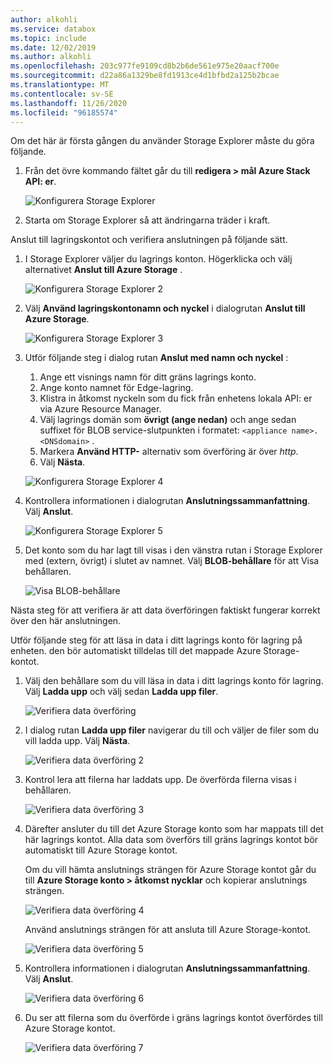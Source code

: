 ```yaml
---
author: alkohli
ms.service: databox
ms.topic: include
ms.date: 12/02/2019
ms.author: alkohli
ms.openlocfilehash: 203c977fe9109cd8b2b6de561e975e20aacf700e
ms.sourcegitcommit: d22a86a1329be8fd1913ce4d1bfbd2a125b2bcae
ms.translationtype: MT
ms.contentlocale: sv-SE
ms.lasthandoff: 11/26/2020
ms.locfileid: "96185574"
---
```

Om det här är första gången du använder Storage Explorer måste du göra följande.

1. Från det övre kommando fältet går du till **redigera > mål Azure Stack API: er**.

    ![Konfigurera Storage Explorer](media/azure-stack-edge-gateway-verify-connection-storage-explorer/connect-with-storage-explorer-1.png)

2. Starta om Storage Explorer så att ändringarna träder i kraft.


Anslut till lagringskontot och verifiera anslutningen på följande sätt.

1. I Storage Explorer väljer du lagrings konton. Högerklicka och välj alternativet **Anslut till Azure Storage** . 

    ![Konfigurera Storage Explorer 2](media/azure-stack-edge-gateway-verify-connection-storage-explorer/connect-with-storage-explorer-2.png)

2. Välj **Använd lagringskontonamn och nyckel** i dialogrutan **Anslut till Azure Storage**.

    ![Konfigurera Storage Explorer 3](media/azure-stack-edge-gateway-verify-connection-storage-explorer/connect-with-storage-explorer-3.png)

2. Utför följande steg i dialog rutan **Anslut med namn och nyckel** :

    1. Ange ett visnings namn för ditt gräns lagrings konto. 
    2. Ange konto namnet för Edge-lagring.
    3. Klistra in åtkomst nyckeln som du fick från enhetens lokala API: er via Azure Resource Manager.
    4. Välj lagrings domän som **övrigt (ange nedan)** och ange sedan suffixet för BLOB service-slutpunkten i formatet: `<appliance name>.<DNSdomain>` . 
    5. Markera **Använd HTTP-** alternativ som överföring är över *http*. 
    6. Välj **Nästa**.

    ![Konfigurera Storage Explorer 4](media/azure-stack-edge-gateway-verify-connection-storage-explorer/connect-with-storage-explorer-4.png)    

3. Kontrollera informationen i dialogrutan **Anslutningssammanfattning**. Välj **Anslut**.

    ![Konfigurera Storage Explorer 5](media/azure-stack-edge-gateway-verify-connection-storage-explorer/connect-with-storage-explorer-5.png)

4. Det konto som du har lagt till visas i den vänstra rutan i Storage Explorer med (extern, övrigt) i slutet av namnet. Välj **BLOB-behållare** för att Visa behållaren.

    ![Visa BLOB-behållare](media/azure-stack-edge-gateway-verify-connection-storage-explorer/connect-with-storage-explorer-6.png)

Nästa steg för att verifiera är att data överföringen faktiskt fungerar korrekt över den här anslutningen.

Utför följande steg för att läsa in data i ditt lagrings konto för lagring på enheten. den bör automatiskt tilldelas till det mappade Azure Storage-kontot.

1. Välj den behållare som du vill läsa in data i ditt lagrings konto för lagring. Välj **Ladda upp** och välj sedan **Ladda upp filer**.

    ![Verifiera data överföring](media/azure-stack-edge-gateway-verify-connection-storage-explorer/verify-data-transfer-1.png)

2. I dialog rutan **Ladda upp filer** navigerar du till och väljer de filer som du vill ladda upp. Välj **Nästa**.

    ![Verifiera data överföring 2](media/azure-stack-edge-gateway-verify-connection-storage-explorer/verify-data-transfer-2.png)

3. Kontrol lera att filerna har laddats upp. De överförda filerna visas i behållaren.

    ![Verifiera data överföring 3](media/azure-stack-edge-gateway-verify-connection-storage-explorer/verify-data-transfer-3.png)

4. Därefter ansluter du till det Azure Storage konto som har mappats till det här lagrings kontot. Alla data som överförs till gräns lagrings kontot bör automatiskt till Azure Storage kontot. 
    
    Om du vill hämta anslutnings strängen för Azure Storage kontot går du till **Azure Storage konto > åtkomst nycklar** och kopierar anslutnings strängen.

    ![Verifiera data överföring 4](media/azure-stack-edge-gateway-verify-connection-storage-explorer/verify-data-transfer-5.png)

    Använd anslutnings strängen för att ansluta till Azure Storage-kontot.  

    ![Verifiera data överföring 5](media/azure-stack-edge-gateway-verify-connection-storage-explorer/verify-data-transfer-4.png)


5. Kontrollera informationen i dialogrutan **Anslutningssammanfattning**. Välj **Anslut**.

    ![Verifiera data överföring 6](media/azure-stack-edge-gateway-verify-connection-storage-explorer/verify-data-transfer-6.png)

6. Du ser att filerna som du överförde i gräns lagrings kontot överfördes till Azure Storage kontot.

    ![Verifiera data överföring 7](media/azure-stack-edge-gateway-verify-connection-storage-explorer/verify-data-transfer-7.png)
